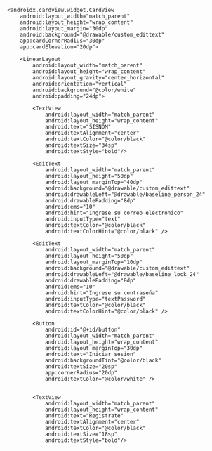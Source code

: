 <?xml version="1.0" encoding="utf-8"?>
<LinearLayout xmlns:android="http://schemas.android.com/apk/res/android"
    xmlns:app="http://schemas.android.com/apk/res-auto"
    xmlns:tools="http://schemas.android.com/tools"
    android:id="@+id/main"
    android:layout_width="match_parent"
    android:layout_height="match_parent"
    android:gravity="center"
    android:background="@drawable/image"
    android:orientation="vertical"
    tools:context=".MainActivity">

    <androidx.cardview.widget.CardView
        android:layout_width="match_parent"
        android:layout_height="wrap_content"
        android:layout_margin="30dp"
        android:background="@drawable/custom_edittext"
        app:cardCornerRadius="30dp"
        app:cardElevation="20dp">

        <LinearLayout
            android:layout_width="match_parent"
            android:layout_height="wrap_content"
            android:layout_gravity="center_horizontal"
            android:orientation="vertical"
            android:background="@color/white"
            android:padding="24dp">

            <TextView
                android:layout_width="match_parent"
                android:layout_height="wrap_content"
                android:text="SISNOM"
                android:textAlignment="center"
                android:textColor="@color/black"
                android:textSize="34sp"
                android:textStyle="bold"/>

            <EditText
                android:layout_width="match_parent"
                android:layout_height="50dp"
                android:layout_marginTop="40dp"
                android:background="@drawable/custom_edittext"
                android:drawableLeft="@drawable/baseline_person_24"
                android:drawablePadding="8dp"
                android:ems="10"
                android:hint="Ingrese su correo electronico"
                android:inputType="text"
                android:textColor="@color/black"
                android:textColorHint="@color/black" />

            <EditText
                android:layout_width="match_parent"
                android:layout_height="50dp"
                android:layout_marginTop="10dp"
                android:background="@drawable/custom_edittext"
                android:drawableLeft="@drawable/baseline_lock_24"
                android:drawablePadding="8dp"
                android:ems="10"
                android:hint="Ingrese su contraseña"
                android:inputType="textPassword"
                android:textColor="@color/black"
                android:textColorHint="@color/black" />

            <Button
                android:id="@+id/button"
                android:layout_width="match_parent"
                android:layout_height="wrap_content"
                android:layout_marginTop="30dp"
                android:text="Iniciar sesion"
                android:backgroundTint="@color/black"
                android:textSize="20sp"
                app:cornerRadius="20dp"
                android:textColor="@color/white" />


            <TextView
                android:layout_width="match_parent"
                android:layout_height="wrap_content"
                android:text="Registrate"
                android:textAlignment="center"
                android:textColor="@color/black"
                android:textSize="18sp"
                android:textStyle="bold"/>
